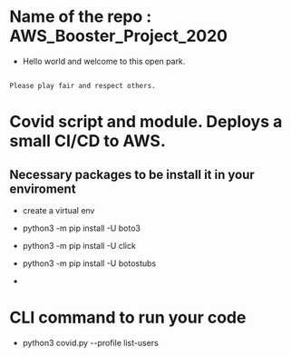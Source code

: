 # Name of the repo : AWS_Booster_Project_2020
<ul>
<li>
  <p>Hello world  and welcome to this open park.</p>
</ul>
</li>
<pre><code>
Please play fair and respect others.
</code></pre>

# Covid script and module. Deploys a small CI/CD to AWS.

## Necessary packages to be install it in your enviroment

- create a virtual env

- python3 -m pip install -U boto3
- python3 -m pip install -U click
- python3 -m pip install -U botostubs 
- 
# CLI command to run your code 

- python3 covid.py --profile <use your profile name here> list-users